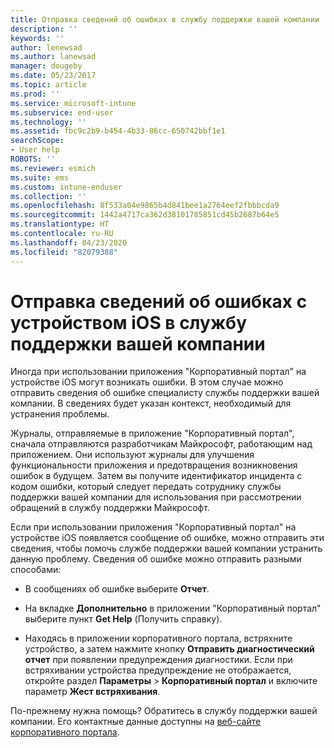 ```yaml
---
title: Отправка сведений об ошибках в службу поддержки вашей компании | Документы Майкрософт
description: ''
keywords: ''
author: lenewsad
ms.author: lanewsad
manager: dougeby
ms.date: 05/23/2017
ms.topic: article
ms.prod: ''
ms.service: microsoft-intune
ms.subservice: end-user
ms.technology: ''
ms.assetid: fbc9c2b9-b454-4b33-86cc-650742bbf1e1
searchScope:
- User help
ROBOTS: ''
ms.reviewer: esmich
ms.suite: ems
ms.custom: intune-enduser
ms.collection: ''
ms.openlocfilehash: 8f533a04e9865b4d841bee1a2764eef2fbbbcda9
ms.sourcegitcommit: 1442a4717ca362d38101785851cd45b2687b64e5
ms.translationtype: HT
ms.contentlocale: ru-RU
ms.lasthandoff: 04/23/2020
ms.locfileid: "82079388"
---
```

# <a name="send-errors-to-your-company-support-for-issues-with-your-ios-device"></a>Отправка сведений об ошибках с устройством iOS в службу поддержки вашей компании
Иногда при использовании приложения "Корпоративный портал" на устройстве iOS могут возникать ошибки. В этом случае можно отправить сведения об ошибке специалисту службы поддержки вашей компании. В сведениях будет указан контекст, необходимый для устранения проблемы.

Журналы, отправляемые в приложение "Корпоративный портал", сначала отправляются разработчикам Майкрософт, работающим над приложением. Они используют журналы для улучшения функциональности приложения и предотвращения возникновения ошибок в будущем. Затем вы получите идентификатор инцидента с кодом ошибки, который следует передать сотруднику службы поддержки вашей компании для использования при рассмотрении обращений в службу поддержки Майкрософт.

Если при использовании приложения "Корпоративный портал" на устройстве iOS появляется сообщение об ошибке, можно отправить эти сведения, чтобы помочь службе поддержки вашей компании устранить данную проблему. Сведения об ошибке можно отправить разными способами:

- В сообщениях об ошибке выберите **Отчет**.

- На вкладке **Дополнительно** в приложении "Корпоративный портал" выберите пункт **Get Help** (Получить справку).

- Находясь в приложении корпоративного портала, встряхните устройство, а затем нажмите кнопку **Отправить диагностический отчет** при появлении предупреждения диагностики. Если при встряхивании устройства предупреждение не отображается, откройте раздел **Параметры** > **Корпоративный портал** и включите параметр **Жест встряхивания**.

По-прежнему нужна помощь? Обратитесь в службу поддержки вашей компании. Его контактные данные доступны на [веб-сайте корпоративного портала](https://go.microsoft.com/fwlink/?linkid=2010980).

